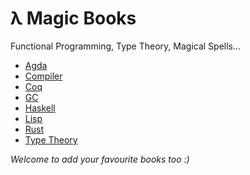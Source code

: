 # λ Magic Books

Functional Programming, Type Theory, Magical Spells...  

- [Agda](https://github.com/lambda-magic/plt.books/tree/master/Agda)
- [Compiler](https://github.com/lambda-magic/plt.books/tree/master/Compiler)
- [Coq](https://github.com/lambda-magic/plt.books/tree/master/Coq)
- [GC](https://github.com/lambda-magic/plt.books/tree/master/GC)
- [Haskell](https://github.com/lambda-magic/plt.books/tree/master/Haskell)
- [Lisp](https://github.com/lambda-magic/plt.books/tree/master/Lisp)
- [Rust](https://github.com/lambda-magic/plt.books/tree/master/Rust)
- [Type Theory](https://github.com/lambda-magic/plt.books/tree/master/Type%20Theory) 

*Welcome to add your favourite books too :)*
